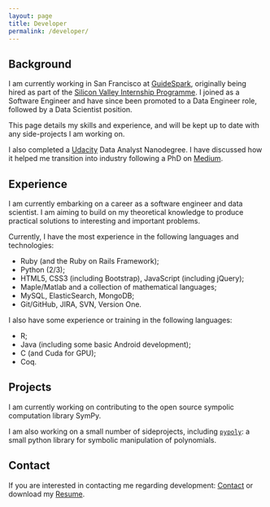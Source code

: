 ```yaml
---
layout: page
title: Developer
permalink: /developer/
---
```


## <i class="fa fa-laptop"></i> Background

I am currently working in San Francisco at [GuideSpark](http://www.guidespark.com), originally being hired as part of the [Silicon Valley Internship Programme](http://www.siliconvalleyinternship.com/). I joined as a Software Engineer and have since been promoted to a Data Engineer role, followed by a Data Scientist position.

This page details my skills and experience, and will be kept up to date with any side-projects I am working on. 

I also completed a [Udacity](https://www.udacity.com) Data Analyst Nanodegree. I have discussed how it helped me transition into industry following a PhD on [Medium](https://medium.com/@davidjohnwilson/udacity-nanodegree-ideal-route-from-phd-to-industry-1b7ed6b468d2#.1yvxzfli3).
         

## <i class="fa fa-laptop"></i> Experience
          
I am currently embarking on a career as a software engineer and data scientist. I am aiming to build on my theoretical knowledge to produce practical solutions to interesting and important problems.

Currently, I have the most experience in the following languages and technologies:

* Ruby (and the Ruby on Rails Framework);
* Python (2/3);
* HTML5, CSS3 (including Bootstrap), JavaScript (including jQuery);
* Maple/Matlab and a collection of mathematical languages;
* MySQL, ElasticSearch, MongoDB;
* Git/GitHub, JIRA, SVN, Version One.


I also have some experience or training in the following languages:

* R;
* Java (including some basic Android development);
* C (and Cuda for GPU);
* Coq.

## <i class="fa fa-laptop"></i> Projects

I am currently working on contributing to the open source sympolic computation library SymPy.

I am also working on a small number of sideprojects, including [`pypoly`](https://github.com/Davidjohnwilson/PythonPolys): a small python library for symbolic manipulation of polynomials.

<!-- <iframe src="http://githubbadge.appspot.com/davidjohnwilson?s=1" style="border: 0;height: 142px;width: 200px;overflow: hidden;" frameBorder="0"></iframe> -->

## <i class="fa fa-laptop"></i> Contact

If you are interested in contacting me regarding development: [<i class="fa fa-envelope"></i> Contact](mailto:developer@davidjw.co.uk?Subject=Development%20Contact%20Enquiry) or download my [<i class="fa fa-file-text"></i> Resume](/files/DJW-CV.pdf).


